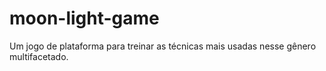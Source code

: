 # moon-light-game

Um jogo de plataforma para treinar as técnicas mais usadas nesse gênero multifacetado.

